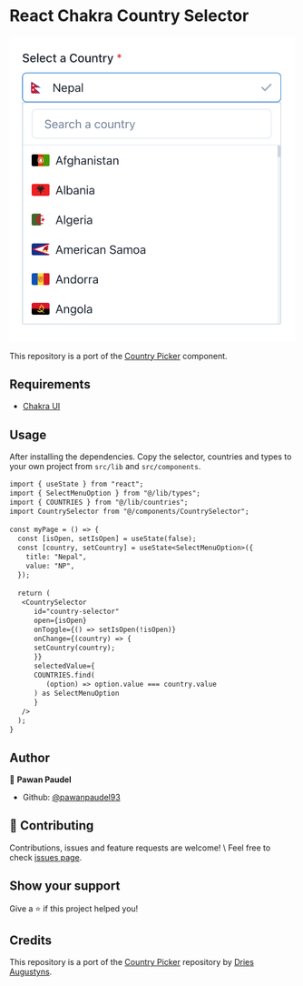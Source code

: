 # React Chakra Country Selector

![Chakra Country Picker](public/picker.png)

This repository is a port of the [Country Picker](https://github.com/driaug/country-picker) component.

## Requirements

- [Chakra UI](https://chakra-ui.com/)

## Usage

After installing the dependencies. Copy the selector, countries and types to your own project from `src/lib` and `src/components`.

```tsx
import { useState } from "react";
import { SelectMenuOption } from "@/lib/types";
import { COUNTRIES } from "@/lib/countries";
import CountrySelector from "@/components/CountrySelector";

const myPage = () => {
  const [isOpen, setIsOpen] = useState(false);
  const [country, setCountry] = useState<SelectMenuOption>({
    title: "Nepal",
    value: "NP",
  });

  return (
   <CountrySelector
      id="country-selector"
      open={isOpen}
      onToggle={() => setIsOpen(!isOpen)}
      onChange={(country) => {
      setCountry(country);
      }}
      selectedValue={
      COUNTRIES.find(
         (option) => option.value === country.value
      ) as SelectMenuOption
      }
   />
  );
}
```

## Author

👤 **Pawan Paudel**

- Github: [@pawanpaudel93](https://github.com/pawanpaudel93)

## 🤝 Contributing

Contributions, issues and feature requests are welcome! \ Feel free to check [issues page](https://github.com/pawanpaudel93/chakra-country-picker/issues).

## Show your support

Give a ⭐️ if this project helped you!

## Credits

This repository is a port of the [Country Picker](https://github.com/driaug/country-picker) repository by [Dries Augustyns](https://github.com/driaug).
